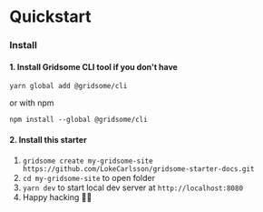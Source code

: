 # Quickstart



### Install

#### 1. Install Gridsome CLI tool if you don't have

`yarn global add @gridsome/cli`

or with npm

`npm install --global @gridsome/cli`

#### 2. Install this starter

1. `gridsome create my-gridsome-site https://github.com/LokeCarlsson/gridsome-starter-docs.git`
2. `cd my-gridsome-site` to open folder
3. `yarn dev` to start local dev server at `http://localhost:8080`
4. Happy hacking 🎉🙌


